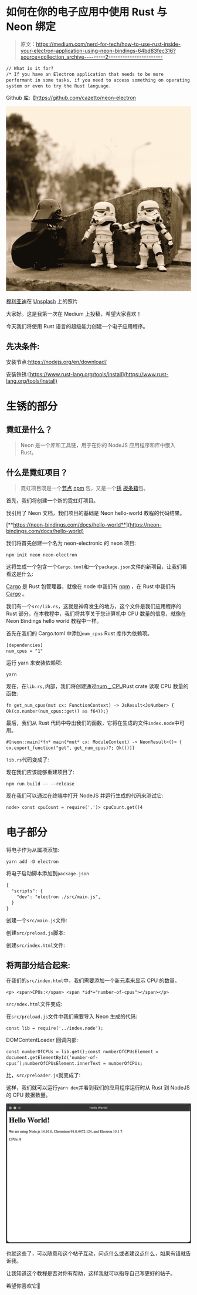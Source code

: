 # 如何在你的电子应用中使用 Rust 与 Neon 绑定

> 原文：<https://medium.com/nerd-for-tech/how-to-use-rust-inside-your-electron-application-using-neon-bindings-64bd83fec316?source=collection_archive---------2----------------------->

```
// What is it for?
/* If you have an Electron application that needs to be more performant in some tasks, if you need to access something on operating system or even to try the Rust language.
```

Github 库:【https://github.com/cazetto/neon-electron 

![](img/6efb1ddebd28afe17bd7598cff313211.png)

[穆利亚迪](https://unsplash.com/@mullyadii?utm_source=medium&utm_medium=referral)在 [Unsplash](https://unsplash.com?utm_source=medium&utm_medium=referral) 上的照片

大家好。这是我第一次在 Medium 上投稿，希望大家喜欢！

今天我们将使用 Rust 语言的超级能力创建一个电子应用程序。

## 先决条件:

安装节点:https://nodejs.org/en/download/

安装铁锈:[https://www.rust-lang.org/tools/install](https://www.rust-lang.org/tools/install)

# 生锈的部分

## 霓虹是什么？

> Neon 是一个库和工具链，用于在你的 NodeJS 应用程序和库中嵌入 Rust。

## 什么是霓虹项目？

> 霓虹项目既是一个[节点](https://nodejs.org/en/) [npm](https://www.npmjs.com/) 包，又是一个[锈](https://www.rust-lang.org/) [板条箱](https://crates.io/)包。

首先，我们将创建一个新的霓虹灯项目。

我引用了 Neon 文档，我们项目的基础是 Neon hello-world 教程的代码结果。

[**https://neon-bindings.com/docs/hello-world**](https://neon-bindings.com/docs/hello-world)

我们将首先创建一个名为 neon-electronic 的 neon 项目:

```
npm init neon neon-electron
```

这将生成一个包含一个`Cargo.toml`和一个`package.json`文件的新项目，让我们看看这是什么:

[Cargo](https://doc.rust-lang.org/cargo/) 是 Rust 包管理器，就像在 node 中我们有 [npm](https://www.npmjs.com/) ，在 Rust 中我们有 [Cargo](https://doc.rust-lang.org/cargo/) 。

我们有一个`src/lib.rs`，这就是神奇发生的地方，这个文件是我们应用程序的 Rust 部分，在本教程中，我们将共享关于您计算机中 CPU 数量的信息，就像在 Neon Bindings hello world 教程中一样。

首先在我们的 Cargo.toml 中添加`num_cpus` Rust 库作为依赖项。

```
[dependencies]
num_cpus = "1"
```

运行 yarn 来安装依赖项:

```
yarn
```

现在，在`lib.rs,`内部，我们将创建通过[num _ CPU](https://crates.io/crates/num_cpus)Rust crate 读取 CPU 数量的函数:

```
fn get_num_cpus(mut cx: FunctionContext) -> JsResult<JsNumber> { Ok(cx.number(num_cpus::get() as f64));}
```

最后，我们从 Rust 代码中导出我们的函数，它将在生成的文件`index.node`中可用。

```
#[neon::main]*fn* main(*mut* cx: ModuleContext) -> NeonResult<()> { cx.export_function("get", get_num_cpus)?; Ok(())}
```

`lib.rs`代码变成了:

现在我们应该能够重建项目了:

```
npm run build -- --release
```

现在我们可以通过在终端中打开 NodeJS 并运行生成的代码来测试它:

```
node> const cpuCount = require('.')> cpuCount.get()4
```

# 电子部分

将电子作为从属项添加:

```
yarn add -D electron
```

将电子启动脚本添加到`package.json`

```
{
  "scripts": {
    "dev": "electron ./src/main.js",
  }
}
```

创建一个`src/main.js`文件:

创建`src/preload.js`脚本:

创建`src/index.html`文件:

## 将两部分结合起来:

在我们的`src/index.html`中，我们需要添加一个新元素来显示 CPU 的数量。

```
<p> <span>CPUs:</span> <span *id*="number-of-cpus"></span></p>
```

`src/ndex.html`文件变成:

在`src/preload.js`文件中我们需要导入 Neon 生成的代码:

```
const lib = require('../index.node');
```

DOMContentLoader 回调内部:

```
const numberOfCPUs = lib.get();const numberOfCPUsElement = document.getElementById(‘number-of-cpus’);numberOfCPUsElement.innerText = numberOfCPUs;
```

比，`src/preloader.js`就变成了:

这样，我们就可以运行`yarn dev`并看到我们的应用程序运行时从 Rust 到 NodeJS 的 CPU 数据数量。

![](img/18c6c5154ed65333ef993b8eae702d23.png)

也就这些了，可以随意和这个帖子互动，问点什么或者建议点什么，如果有错就告诉我。

让我知道这个教程是否对你有帮助，这样我就可以指导自己写更好的帖子。

希望你喜欢它🚀